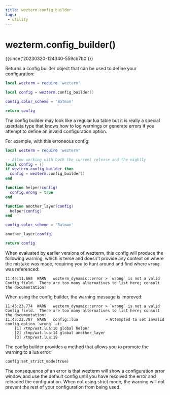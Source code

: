 ```yaml
---
title: wezterm.config_builder
tags:
 - utility
---
```


# wezterm.config_builder()

{{since('20230320-124340-559cb7b0')}}

Returns a config builder object that can be used to define your configuration:

```lua
local wezterm = require 'wezterm'

local config = wezterm.config_builder()

config.color_scheme = 'Batman'

return config
```

The config builder may look like a regular lua table but it is really a special
userdata type that knows how to log warnings or generate errors if you attempt
to define an invalid configuration option.

For example, with this erroneous config:

```lua
local wezterm = require 'wezterm'

-- Allow working with both the current release and the nightly
local config = {}
if wezterm.config_builder then
  config = wezterm.config_builder()
end

function helper(config)
  config.wrong = true
end

function another_layer(config)
  helper(config)
end

config.color_scheme = 'Batman'

another_layer(config)

return config
```

When evaluated by earlier versions of wezterm, this config will produce the
following warning, which is terse and doesn't provide any context on where the
mistake was made, requiring you to hunt around and find where `wrong` was
referenced:

```
11:44:11.668  WARN   wezterm_dynamic::error > `wrong` is not a valid Config field.  There are too many alternatives to list here; consult the documentation!
```

When using the config builder, the warning message is improved:

```
11:45:23.774  WARN   wezterm_dynamic::error > `wrong` is not a valid Config field.  There are too many alternatives to list here; consult the documentation!
11:45:23.787  WARN   config::lua            > Attempted to set invalid config option `wrong` at:
    [1] /tmp/wat.lua:10 global helper
    [2] /tmp/wat.lua:14 global another_layer
    [3] /tmp/wat.lua:19
```

The config builder provides a method that allows you to promote the warning to a lua error:

```
config:set_strict_mode(true)
```

The consequence of an error is that wezterm will show a configuration error
window and use the default config until you have resolved the error and
reloaded the configuration.  When not using strict mode, the warning
will not prevent the rest of your configuration from being used.



